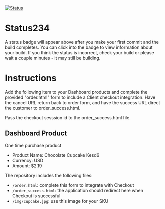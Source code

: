 [![Status](https://img.shields.io/badge/status-BUILDING%20COMMIT:%209e3690f024ad2c4bdd2faefc6f6ffb0ec38481f2-yellow.svg)](https://github.com/crowdbotics-challenges/bakery_scaffold_ySpUqDVEHr8qNaT3/commit/9e3690f024ad2c4bdd2faefc6f6ffb0ec38481f2)


# Status234

A status badge will appear above after you make your first commit and the build completes. You can click into the badge to view information about your build. If you think the status is incorrect, check your build or please wait a couple minutes - it may still be building.

# Instructions

Add the following item to your Dashboard products and complete the provided "order.html" form to include a Client checkout integration. Have the cancel URL return back to order form, and have the success URL direct the customer to order_success.html.

Pass the checkout sesssion id to the order_success.html file.

## Dashboard Product
One time purchase product
* Product Name: Chocolate Cupcake Kesd6
* Currency: USD
* Amount: $2.19

The repository includes the following files:
* `/order.html`: complete this form to integrate with Checkout
* `/order_success.html`: the application should redirect here when Checkout is successful
* `/img/cupcake.jpg`: use this image for your SKU
